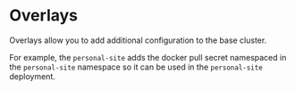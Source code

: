 # Overlays
Overlays allow you to add additional configuration to the base cluster.

For example, the `personal-site` adds the docker pull secret namespaced in the `personal-site` namespace so it can be used in the `personal-site` deployment.

